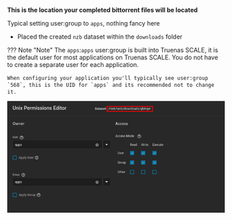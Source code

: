 **This is the location your completed bittorrent files will be located**

Typical setting user:group to `apps`, nothing fancy here

- Placed the created `nzb` dataset within the `downloads` folder

??? Note "Note"
    The `apps`:`apps` user:group is built into Truenas SCALE, it is the default user for most applications on Truenas SCALE. You do not have to create a separate user for each application.

    When configuring your application you'll typically see user:group `568`, this is the UID for `apps` and its recommended not to change it.

![!Dataset: Tube](images/dataset.png)

<br />
